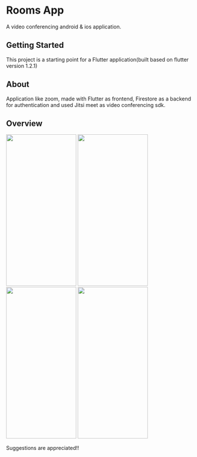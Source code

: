 # Rooms App

A video conferencing android & ios application.

## Getting Started

This project is a starting point for a Flutter application(built based on flutter version 1.2.1)

## About

 Application like zoom, made with Flutter as frontend, Firestore as a backend for authentication and used Jitsi meet as video conferencing sdk.

## Overview

<img src="https://user-images.githubusercontent.com/84156356/122590422-27145500-d07f-11eb-8ecf-87e261eb0017.png" width="190" height="410"/>  <img src="https://user-images.githubusercontent.com/84156356/122592437-e2d68400-d081-11eb-9fef-24f6be42736a.png" width="190" height="410"/>  <img src="https://user-images.githubusercontent.com/84156356/122592456-e79b3800-d081-11eb-8caf-d8d16d8bb863.png" width="190" height="410"/>  <img src="https://user-images.githubusercontent.com/84156356/122592466-ea962880-d081-11eb-9f91-4f242a564cc4.png" width="190" height="410"/>

Suggestions are appreciated!!

